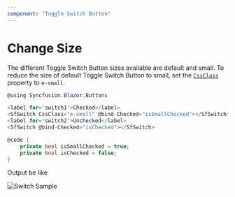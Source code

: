 ```yaml
---
component: "Toggle Switch Button"
---
```


# Change Size

The different Toggle Switch Button sizes available are default and small. To reduce the size of default Toggle Switch Button to small,
set the [`CssClass`](https://help.syncfusion.com/cr/blazor/Syncfusion.Blazor.Buttons.SfSwitch-1.html) property to `e-small`.

```csharp
@using Syncfusion.Blazor.Buttons

<label for='switch1'>Checked</label>
<SfSwitch CssClass="e-small" @bind-Checked="isSmallChecked"></SfSwitch>
<label for='switch2'>Unchecked</label>
<SfSwitch @bind-Checked="isChecked"></SfSwitch>

@code {
    private bool isSmallChecked = true;
    private bool isChecked = false;
}

```

Output be like

![Switch Sample](./../images/switch-size.png)